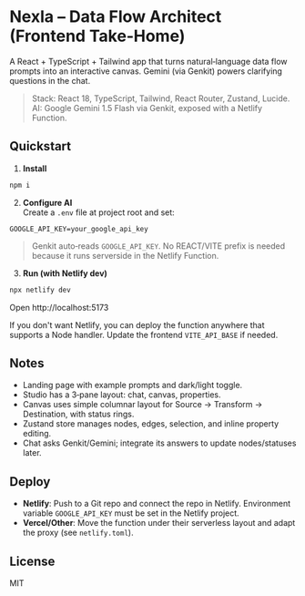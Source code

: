 # Nexla – Data Flow Architect (Frontend Take‑Home)

A React + TypeScript + Tailwind app that turns natural‑language data flow prompts into an interactive canvas.
Gemini (via Genkit) powers clarifying questions in the chat.

> Stack: React 18, TypeScript, Tailwind, React Router, Zustand, Lucide.  
> AI: Google Gemini 1.5 Flash via Genkit, exposed with a Netlify Function.

## Quickstart

1) **Install**  
```bash
npm i
```

2) **Configure AI**  
Create a `.env` file at project root and set:
```
GOOGLE_API_KEY=your_google_api_key
```
> Genkit auto‑reads `GOOGLE_API_KEY`. No REACT/VITE prefix is needed because it runs serverside in the Netlify Function.

3) **Run (with Netlify dev)**  
```bash
npx netlify dev
```
Open http://localhost:5173

If you don't want Netlify, you can deploy the function anywhere that supports a Node handler.
Update the frontend `VITE_API_BASE` if needed.

## Notes

- Landing page with example prompts and dark/light toggle.
- Studio has a 3‑pane layout: chat, canvas, properties.
- Canvas uses simple columnar layout for Source → Transform → Destination, with status rings.
- Zustand store manages nodes, edges, selection, and inline property editing.
- Chat asks Genkit/Gemini; integrate its answers to update nodes/statuses later.

## Deploy

- **Netlify**: Push to a Git repo and connect the repo in Netlify. Environment variable `GOOGLE_API_KEY` must be set in the Netlify project.
- **Vercel/Other**: Move the function under their serverless layout and adapt the proxy (see `netlify.toml`).

## License

MIT
